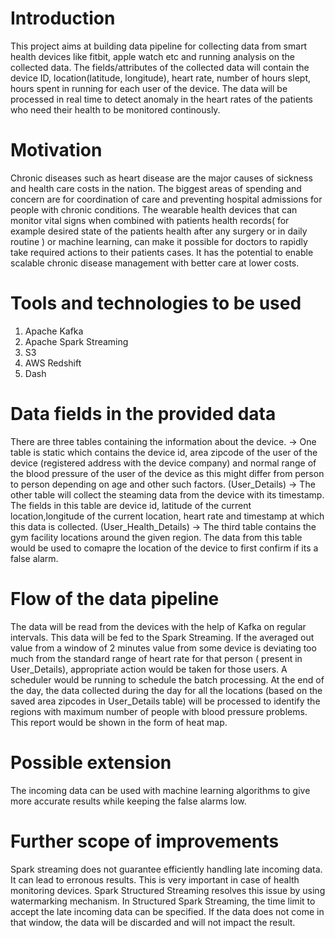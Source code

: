 # Introduction
This project aims at building data pipeline for collecting data from smart health devices
like fitbit, apple watch etc and running analysis on the collected data. The fields/attributes 
of the collected data will contain the device ID, location(latitude, longitude), heart rate, number 
of hours slept, hours spent in running for each user of the device. The data will be processed 
in real time to detect anomaly in the heart rates of the patients who need their health to be monitored 
continously.

# Motivation
Chronic diseases such as heart disease are the major causes of sickness and health care costs in the nation.
The biggest areas of spending and concern are for coordination of care and preventing hospital admissions for 
people with chronic conditions. The wearable health devices that can monitor vital signs when combined with 
patients health records( for example desired state of the patients health after any surgery or in daily routine ) 
or  machine learning, can make it possible for doctors to rapidly take required actions to their patients cases.
It has the potential to enable scalable chronic disease management with better care at lower costs.

# Tools and technologies to be used 
1. Apache Kafka
2. Apache Spark Streaming
3. S3
4. AWS Redshift
5. Dash 

# Data fields in the provided data
There are three tables containing the information about the device. 
-> One table is static which contains the device id, area zipcode of the user of the device 
(registered address with the device company) and normal range of the blood pressure of the user of 
the device as this might differ from person to person depending on age and other such factors. (User_Details)
-> The other table will collect the steaming data from the device with its timestamp. The fields 
in this table are device id, latitude of the current location,longitude of the current location, 
heart rate  and timestamp at which this data is collected. (User_Health_Details)
-> The third table contains the gym facility locations around the given region. The data from this table would
be used to comapre the location of the device to first confirm if its a false alarm.


# Flow of the data pipeline
The data will be read from the devices with the help of Kafka on regular intervals. This data will be fed to the Spark Streaming. If the averaged out value from a window of 2 minutes value from some device is deviating too much from the standard range of heart rate for that person ( present in User_Details), appropriate action would be taken for those users.
A scheduler would be running to schedule the batch processing. At the end of the day, the data collected during the day for all the locations (based on the saved area zipcodes in User_Details table) will be processed to identify the regions with maximum number of people with blood pressure problems. This report would be shown in the form of heat map.

# Possible extension
The incoming data can be used with machine learning algorithms to give more accurate results while keeping the 
false alarms low.

# Further scope of improvements
Spark streaming does not guarantee efficiently handling late incoming data. It can lead to erronous results.
This is very important in case of health monitoring devices. Spark Structured Streaming resolves this issue by
using watermarking mechanism. In Structured Spark Streaming, the time limit to accept the late incoming data can be 
specified. If the data does not come in that window, the data will be discarded and will not impact the result.






